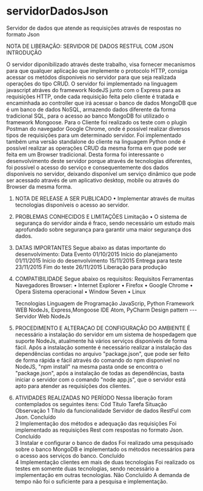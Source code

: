 # servidorDadosJson
Servidor de dados que atende as requisições através de respostas no formato Json



NOTA DE LIBERAÇÃO: SERVIDOR DE DADOS RESTFUL COM JSON	
INTRODUÇÃO

O servidor diponibilizado através deste trabalho, visa fornecer mecanismos para que qualquer aplicação que implemente o protocolo HTTP, consiga acessar os metódos disponiveis no servidor para que seja realizada operações do tipo CRUD.
O servidor foi implementado na linguagem javascript atráves do framework NodeJS junto com o Express para as requisições HTTP, onde cada requisição feita pelo cliente é tratada e encaminhada ao controller que irá acessar o banco de dados MongoDB que é um banco de dados NoSQL, armazendo dados diferente da forma tradicional SQL, para o acesso ao banco MongoDB foi utilizado o framework Mongoose.
Para o Cliente foi realizado os teste com o plugin Postman do navegador Google Chrome, onde é possível realizar diversos tipos de requisições para um determinado servidor. Foi implementado também uma versão standalone do cliente na linguagem Python onde é possível realizar as operações CRUD da mesma forma em que pode ser feita em um Browser tradicional.
Desta forma foi interessante o desenvolvimento deste servidor porque através de tecnologias diferentes, foi possível o acesso do serviço e consequentemente dos dados disponíveis no servidor, deixando disponível um serviço dinâmico que pode ser acessado através de um aplicativo desktop, mobile ou através do Browser da mesma forma.
1.	NOTA DE RELEASE A SER PUBLICADO
•	Implementar através de muitas tecnologias disponíveis o acesso ao servidor.

2.	PROBLEMAS CONHECIDOS E LIMITAÇÕES
Limitação
•	O sistema de segurança do servidor ainda é fraco, sendo necessário um estudo mais aprofundado sobre segurança para garantir uma maior segurança  dos dados.

3.	DATAS IMPORTANTES
Segue abaixo as datas importante do desenvolvimento:
Data	Evento
01/10/2015	Início do planejamento
01/11/2015	Início do desenvolvimento
15/11/2015	Entrega para teste
23/11/2015	Fim do teste
26/11/2015	Liberação para produção
4.	COMPATIBILIDADE
Segue abaixo os requisitos:
Requisitos	Ferramentas
Navegadores	Browser:
•	Internet Explorer
•	Firefox
•	Google Chrome
•	Opera
Sistema operacional	•	Window Seven
•	Linux

	Tecnologias
Linguagem de   Programação	JavaScrip, Python
Framework WEB	NodeJs, Express,Mongoose
IDE 	Atom, PyCharm 
Design pattern	                            ---
Servidor Web	NodeJs

5.	PROCEDIMENTO E ALTERAÇAO DE CONFIGURAÇÃO DO AMBIENTE
É necessário a instalação do servidor em um sistema de hospedagem que suporte NodeJs, atualmente há vários serviços disponíveis de forma fácil. Após a instalação somente é necessário realizar a instalação das dependências contidas no arquivo "package.json", que pode ser feito de forma rápida e fácil através do comando do npm disponível no NodeJS, "npm install" na mesma pasta onde se encontra o "package.json", após a instalação de todas as dependências, basta iniciar o servidor com o comando "node app.js", que o servidor está apto para atender as requisições dos clientes.

6.	ATIVIDADES REALIZADAS NO PERÍODO
Nessa liberação foram contemplados os seguintes itens:
Cód	Título	Tarefa	Situação	Observação
1	Título da funcionalidade	Servidor de dados RestFul com Json. 	Concluído	
2	Implementação dos métodos e adequação das requisições	Foi implementado as requisições Rest com respostas no formato Json.	Concluído	
3	Instalar e configurar o banco de dados	Foi realizado uma pesquisado sobre o banco MongoDB e implementado os métodos necessários para o acesso aos serviços do banco.
	Concluído	
4	Implementação clientes em mais de duas tecnologias	Foi realizado os testes em somente duas tecnologias, sendo necessário a implementação em outras tecnologias.	Não Concluiido	A demanda de tempo não foi o suficiente para a pesquisa e implementação.



